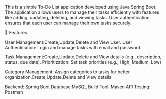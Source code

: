 This is a simple To-Do List application developed using Java Spring Boot. The application allows users to manage their tasks efficiently with features like adding, updating, deleting, and viewing tasks. User authentication ensures that each user can manage their own tasks securely.

🚀 Features

User Management:Create,Update,Delete and View User.
User Authentication: Login and manage tasks with email and password.


Task Management:Create,Update,Delete and View details (e.g., description, status, due date).
Prioritization: Set task priorities (e.g., High, Medium, Low)

Category Management: Assign categories to tasks for better organization.Create,Update,Delete and View details 

Backend: Spring Boot
Database:MySQL
Build Tool: Maven
API Testing: Postman
